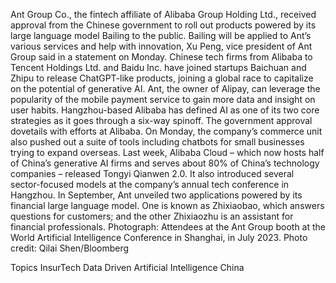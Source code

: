 Ant Group Co., the fintech affiliate of Alibaba Group Holding Ltd., received approval from the Chinese government to roll out products powered by its large language model Bailing to the public.
Bailing will be applied to Ant’s various services and help with innovation, Xu Peng, vice president of Ant Group said in a statement on Monday.
Chinese tech firms from Alibaba to Tencent Holdings Ltd. and Baidu Inc. have joined startups Baichuan and Zhipu to release ChatGPT-like products, joining a global race to capitalize on the potential of generative AI. Ant, the owner of Alipay, can leverage the popularity of the mobile payment service to gain more data and insight on user habits.
Hangzhou-based Alibaba has defined AI as one of its two core strategies as it goes through a six-way spinoff.
The government approval dovetails with efforts at Alibaba. On Monday, the company’s commerce unit also pushed out a suite of tools including chatbots for small businesses trying to expand overseas.
Last week, Alibaba Cloud – which now hosts half of China’s generative AI firms and serves about 80% of China’s technology companies – released Tongyi Qianwen 2.0. It also introduced several sector-focused models at the company’s annual tech conference in Hangzhou.
In September, Ant unveiled two applications powered by its financial large language model. One is known as Zhixiaobao, which answers questions for customers; and the other Zhixiaozhu is an assistant for financial professionals.
Photograph: Attendees at the Ant Group booth at the World Artificial Intelligence Conference in Shanghai, in July 2023. Photo credit: Qilai Shen/Bloomberg

Topics
InsurTech
Data Driven
Artificial Intelligence
China
